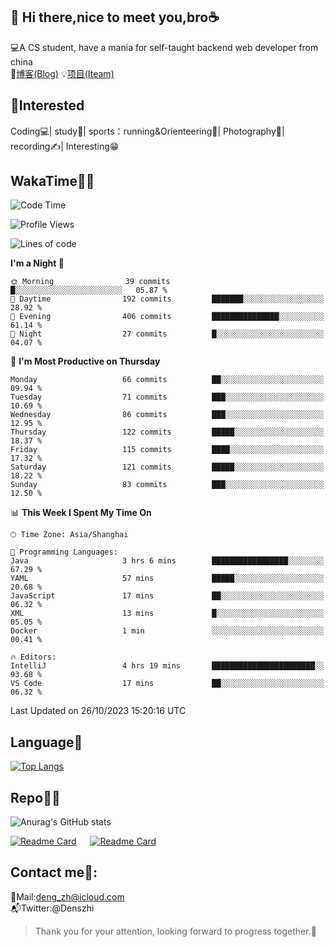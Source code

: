 👋 Hi there,nice to meet you,bro☕
---
💻A CS student, have a mania for self-taught backend web developer from china   
📌[博客(Blog)](https://github.com/HealUP/MyBlog)
💡[项目(Iteam)](https://healup.github.io/)

 <!-- waka-box start -->
 <!-- waka-box end -->
 
🧲**Interested**
--
Coding💻| study📖| sports：running&Orienteering🏃‍| Photography📸| recording✍️| Interesting😁

WakaTime👨‍💻
---
<!--START_SECTION:waka-->
![Code Time](http://img.shields.io/badge/Code%20Time-512%20hrs%2057%20mins-blue)

![Profile Views](http://img.shields.io/badge/Profile%20Views-5-blue)

![Lines of code](https://img.shields.io/badge/From%20Hello%20World%20I%27ve%20Written-169.8%20thousand%20lines%20of%20code-blue)

**I'm a Night 🦉** 

```text
🌞 Morning                39 commits          █░░░░░░░░░░░░░░░░░░░░░░░░   05.87 % 
🌆 Daytime                192 commits         ███████░░░░░░░░░░░░░░░░░░   28.92 % 
🌃 Evening                406 commits         ███████████████░░░░░░░░░░   61.14 % 
🌙 Night                  27 commits          █░░░░░░░░░░░░░░░░░░░░░░░░   04.07 % 
```
📅 **I'm Most Productive on Thursday** 

```text
Monday                   66 commits          ██░░░░░░░░░░░░░░░░░░░░░░░   09.94 % 
Tuesday                  71 commits          ███░░░░░░░░░░░░░░░░░░░░░░   10.69 % 
Wednesday                86 commits          ███░░░░░░░░░░░░░░░░░░░░░░   12.95 % 
Thursday                 122 commits         █████░░░░░░░░░░░░░░░░░░░░   18.37 % 
Friday                   115 commits         ████░░░░░░░░░░░░░░░░░░░░░   17.32 % 
Saturday                 121 commits         █████░░░░░░░░░░░░░░░░░░░░   18.22 % 
Sunday                   83 commits          ███░░░░░░░░░░░░░░░░░░░░░░   12.50 % 
```


📊 **This Week I Spent My Time On** 

```text
🕑︎ Time Zone: Asia/Shanghai

💬 Programming Languages: 
Java                     3 hrs 6 mins        █████████████████░░░░░░░░   67.29 % 
YAML                     57 mins             █████░░░░░░░░░░░░░░░░░░░░   20.68 % 
JavaScript               17 mins             ██░░░░░░░░░░░░░░░░░░░░░░░   06.32 % 
XML                      13 mins             █░░░░░░░░░░░░░░░░░░░░░░░░   05.05 % 
Docker                   1 min               ░░░░░░░░░░░░░░░░░░░░░░░░░   00.41 % 

🔥 Editors: 
IntelliJ                 4 hrs 19 mins       ███████████████████████░░   93.68 % 
VS Code                  17 mins             ██░░░░░░░░░░░░░░░░░░░░░░░   06.32 % 
```


 Last Updated on 26/10/2023 15:20:16 UTC
<!--END_SECTION:waka-->

Language🚀
---
[![Top Langs](https://github-readme-stats.vercel.app/api/top-langs/?username=HealUP&layout=compact&hide_border=true)](https://github.com/HealUP)

Repo🧑‍💻
---
![Anurag's GitHub stats](https://github-readme-stats.vercel.app/api?username=HealUP&count_private=true&show_icons=true&theme=gruvbox&hide_border=true) 

[![Readme Card](https://github-readme-stats.vercel.app/api/pin/?username=HealUP&repo=InternetEy&theme=transparent)](https://github.com/HealUP/InternetEy) &emsp;
[![Readme Card](https://github-readme-stats.vercel.app/api/pin/?username=HealUP&repo=CampusExperience&theme=transparent)](https://github.com/HealUP/CampusExperience)


Contact me📱:
---
📮Mail:deng_zh@icloud.com  
📬Twitter:@Denszhi  

> Thank you for your attention, looking forward to progress together.🎉
